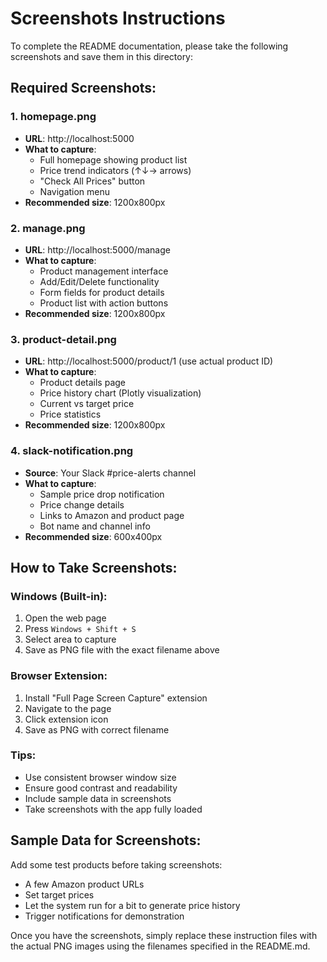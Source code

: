 # Screenshots Instructions

To complete the README documentation, please take the following screenshots and save them in this directory:

## Required Screenshots:

### 1. homepage.png
- **URL**: http://localhost:5000
- **What to capture**: 
  - Full homepage showing product list
  - Price trend indicators (↑↓→ arrows)
  - "Check All Prices" button
  - Navigation menu
- **Recommended size**: 1200x800px

### 2. manage.png  
- **URL**: http://localhost:5000/manage
- **What to capture**:
  - Product management interface
  - Add/Edit/Delete functionality
  - Form fields for product details
  - Product list with action buttons
- **Recommended size**: 1200x800px

### 3. product-detail.png
- **URL**: http://localhost:5000/product/1 (use actual product ID)
- **What to capture**:
  - Product details page
  - Price history chart (Plotly visualization)
  - Current vs target price
  - Price statistics
- **Recommended size**: 1200x800px

### 4. slack-notification.png
- **Source**: Your Slack #price-alerts channel
- **What to capture**:
  - Sample price drop notification
  - Price change details
  - Links to Amazon and product page
  - Bot name and channel info
- **Recommended size**: 600x400px

## How to Take Screenshots:

### Windows (Built-in):
1. Open the web page
2. Press `Windows + Shift + S`
3. Select area to capture
4. Save as PNG file with the exact filename above

### Browser Extension:
1. Install "Full Page Screen Capture" extension
2. Navigate to the page
3. Click extension icon
4. Save as PNG with correct filename

### Tips:
- Use consistent browser window size
- Ensure good contrast and readability
- Include sample data in screenshots
- Take screenshots with the app fully loaded

## Sample Data for Screenshots:
Add some test products before taking screenshots:
- A few Amazon product URLs
- Set target prices
- Let the system run for a bit to generate price history
- Trigger notifications for demonstration

Once you have the screenshots, simply replace these instruction files with the actual PNG images using the filenames specified in the README.md.
